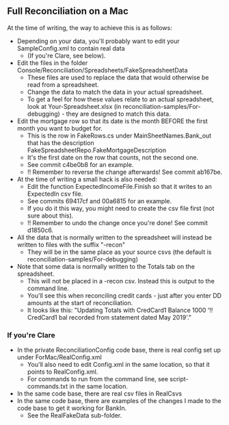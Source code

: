 ## Full Reconciliation on a Mac
At the time of writing, the way to achieve this is as follows:
* Depending on your data, you'll probably want to edit your SampleConfig.xml to contain real data
    * (If you're Clare, see below).
* Edit the files in the folder Console/Reconciliation/Spreadsheets/FakeSpreadsheetData
    * These files are used to replace the data that would otherwise be read from a spreadsheet.
    * Change the data to match the data in your actual spreadsheet.
    * To get a feel for how these values relate to an actual spreadsheet, look at Your-Spreadsheet.xlsx (in reconciliation-samples/For-debugging) - they are designed to match this data.
* Edit the mortgage row so that its date is the month BEFORE the first month you want to budget for.
    * This is the row in FakeRows.cs under MainSheetNames.Bank_out that has the description FakeSpreadsheetRepo.FakeMortgageDescription
    * It's the first date on the row that counts, not the second one.
    * See commit c4be0b8 for an example.
    * !! Remember to reverse the change afterwards! See commit ab167be.
* At the time of writing a small hack is also needed:
    * Edit the function ExpectedIncomeFile.Finish so that it writes to an ExpectedIn csv file.
    * See commits 69417cf and 00a6815 for an example.
    * If you do it this way, you might need to create the csv file first (not sure about this).
    * !! Remember to undo the change once you're done! See commit d1850c6.
* All the data that is normally written to the spreadsheet will instead be written to files with the suffix "-recon"
    * They will be in the same place as your source csvs (the default is reconciliation-samples/For-debugging)
* Note that some data is normally written to the Totals tab on the spreadsheet.
    * This will not be placed in a -recon csv. Instead this is output to the command line.
    * You'll see this when reconciling credit cards - just after you enter DD amounts at the start of reconciliation.
    * It looks like this: "Updating Totals with CredCard1 Balance 1000 '!! CredCard1 bal recorded from statement dated May 2019'."

### If you're Clare
* In the private ReconciliationConfig code base, there is real config set up under ForMac/RealConfig.xml
    * You'll also need to edit Config.xml in the same location, so that it points to RealConfig.xml.
    * For commands to run from the command line, see script-commands.txt in the same location.
* In the same code base, there are real csv files in RealCsvs
* In the same code base, there are examples of the changes I made to the code base to get it working for BankIn.
    * See the RealFakeData sub-folder.